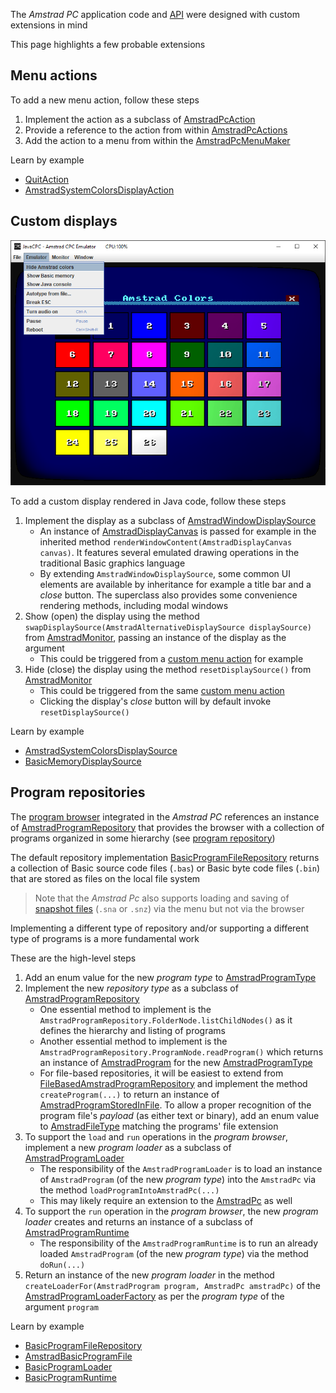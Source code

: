 The *Amstrad PC* application code and [API](Features#api) were designed with custom extensions in mind

This page highlights a few probable extensions



## Menu actions

To add a new menu action, follow these steps

1. Implement the action as a subclass of [AmstradPcAction](https://github.com/jandebr/amstradPc/blob/main/src/org/maia/amstrad/pc/action/AmstradPcAction.java)
2. Provide a reference to the action from within [AmstradPcActions](https://github.com/jandebr/amstradPc/blob/main/src/org/maia/amstrad/pc/action/AmstradPcActions.java)
3. Add the action to a menu from within the [AmstradPcMenuMaker](https://github.com/jandebr/amstradPc/blob/main/src/org/maia/amstrad/pc/action/AmstradPcMenuMaker.java)

Learn by example
- [QuitAction](https://github.com/jandebr/amstradPc/blob/main/src/org/maia/amstrad/pc/action/QuitAction.java)
- [AmstradSystemColorsDisplayAction](https://github.com/jandebr/amstradPc/blob/main/src/org/maia/amstrad/gui/colors/AmstradSystemColorsDisplayAction.java)



## Custom displays

![Amstrad Colors display](https://github.com/jandebr/amstradPc/blob/main/screenshots/AmstradPC-Colors.png)

To add a custom display rendered in Java code, follow these steps

1. Implement the display as a subclass of [AmstradWindowDisplaySource](https://github.com/jandebr/amstradPc/blob/main/src/org/maia/amstrad/pc/monitor/display/source/AmstradWindowDisplaySource.java)
    - An instance of [AmstradDisplayCanvas](https://github.com/jandebr/amstradPc/blob/main/src/org/maia/amstrad/pc/monitor/display/AmstradDisplayCanvas.java) is passed for example in the inherited method `renderWindowContent(AmstradDisplayCanvas canvas)`. It features several emulated drawing operations in the traditional Basic graphics language
    - By extending `AmstradWindowDisplaySource`, some common UI elements are available by inheritance for example a title bar and a *close* button. The superclass also provides some convenience rendering methods, including modal windows
2. Show (open) the display using the method `swapDisplaySource(AmstradAlternativeDisplaySource displaySource)` from [AmstradMonitor](https://github.com/jandebr/amstradPc/blob/main/src/org/maia/amstrad/pc/monitor/AmstradMonitor.java), passing an instance of the display as the argument
    - This could be triggered from a [custom menu action](#menu-actions) for example
3. Hide (close) the display using the method `resetDisplaySource()` from [AmstradMonitor](https://github.com/jandebr/amstradPc/blob/main/src/org/maia/amstrad/pc/monitor/AmstradMonitor.java)
    - This could be triggered from the same [custom menu action](#menu-actions)
    - Clicking the display's *close* button will by default invoke `resetDisplaySource()`

Learn by example
- [AmstradSystemColorsDisplaySource](https://github.com/jandebr/amstradPc/blob/main/src/org/maia/amstrad/gui/colors/AmstradSystemColorsDisplaySource.java)
- [BasicMemoryDisplaySource](https://github.com/jandebr/amstradPc/blob/main/src/org/maia/amstrad/gui/memory/BasicMemoryDisplaySource.java)




## Program repositories

The [program browser](Features#program-browser) integrated in the *Amstrad PC* references an instance of [AmstradProgramRepository](https://github.com/jandebr/amstradPc/blob/main/src/org/maia/amstrad/program/repo/AmstradProgramRepository.java) that provides the browser with a collection of programs organized in some hierarchy (see [program repository](Program-repository))

The default repository implementation [BasicProgramFileRepository](https://github.com/jandebr/amstradPc/blob/main/src/org/maia/amstrad/program/repo/file/BasicProgramFileRepository.java) returns a collection of Basic source code files (`.bas`) or Basic byte code files (`.bin`) that are stored as files on the local file system

> Note that the *Amstrad Pc* also supports loading and saving of [snapshot files](https://github.com/jandebr/amstradPc/blob/main/src/org/maia/amstrad/program/AmstradPcSnapshotFile.java) (`.sna` or `.snz`) via the menu but not via the browser

Implementing a different type of repository and/or supporting a different type of programs is a more fundamental work

These are the high-level steps

1. Add an enum value for the new *program type* to [AmstradProgramType](https://github.com/jandebr/amstradPc/blob/main/src/org/maia/amstrad/program/AmstradProgramType.java)
2. Implement the new *repository type* as a subclass of [AmstradProgramRepository](https://github.com/jandebr/amstradPc/blob/main/src/org/maia/amstrad/program/repo/AmstradProgramRepository.java)
    - One essential method to implement is the `AmstradProgramRepository.FolderNode.listChildNodes()` as it defines the hierarchy and listing of programs
    - Another essential method to implement is the `AmstradProgramRepository.ProgramNode.readProgram()` which returns an instance of [AmstradProgram](https://github.com/jandebr/amstradPc/blob/main/src/org/maia/amstrad/program/AmstradProgram.java) for the new [AmstradProgramType](https://github.com/jandebr/amstradPc/blob/main/src/org/maia/amstrad/program/AmstradProgramType.java)
    - For file-based repositories, it will be easiest to extend from [FileBasedAmstradProgramRepository](https://github.com/jandebr/amstradPc/blob/main/src/org/maia/amstrad/program/repo/file/FileBasedAmstradProgramRepository.java) and implement the method `createProgram(...)` to return an instance of [AmstradProgramStoredInFile](https://github.com/jandebr/amstradPc/blob/main/src/org/maia/amstrad/program/AmstradProgramStoredInFile.java). To allow a proper recognition of the program file's *payload* (as either text or binary), add an enum value to [AmstradFileType](https://github.com/jandebr/amstradPc/blob/main/src/org/maia/amstrad/AmstradFileType.java) matching the programs' file extension
3. To support the `load` and `run` operations in the *program browser*, implement a new *program loader* as a subclass of [AmstradProgramLoader](https://github.com/jandebr/amstradPc/blob/main/src/org/maia/amstrad/load/AmstradProgramLoader.java)
    - The responsibility of the `AmstradProgramLoader` is to load an instance of `AmstradProgram` (of the new *program type*) into the `AmstradPc` via the method `loadProgramIntoAmstradPc(...)`
    - This may likely require an extension to the [AmstradPc](https://github.com/jandebr/amstradPc/blob/main/src/org/maia/amstrad/pc/AmstradPc.java) as well
4. To support the `run` operation in the *program browser*, the new *program loader* creates and returns an instance of a subclass of [AmstradProgramRuntime](https://github.com/jandebr/amstradPc/blob/main/src/org/maia/amstrad/load/AmstradProgramRuntime.java)
    - The responsibility of the `AmstradProgramRuntime` is to run an already loaded `AmstradProgram` (of the new *program type*) via the method `doRun(...)`
5. Return an instance of the new *program loader* in the method `createLoaderFor(AmstradProgram program, AmstradPc amstradPc)` of the [AmstradProgramLoaderFactory](https://github.com/jandebr/amstradPc/blob/main/src/org/maia/amstrad/load/AmstradProgramLoaderFactory.java) as per the *program type* of the argument `program`

Learn by example
- [BasicProgramFileRepository](https://github.com/jandebr/amstradPc/blob/main/src/org/maia/amstrad/program/repo/file/BasicProgramFileRepository.java)
- [AmstradBasicProgramFile](https://github.com/jandebr/amstradPc/blob/main/src/org/maia/amstrad/program/AmstradBasicProgramFile.java)
- [BasicProgramLoader](https://github.com/jandebr/amstradPc/blob/main/src/org/maia/amstrad/load/basic/BasicProgramLoader.java)
- [BasicProgramRuntime](https://github.com/jandebr/amstradPc/blob/main/src/org/maia/amstrad/load/basic/BasicProgramRuntime.java)
